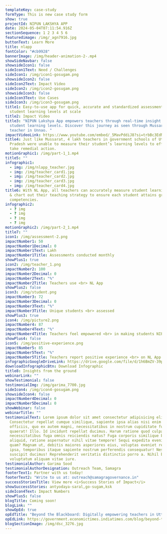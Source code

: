 ```yaml
---
templateKey: case-study
formType: This is new case study form
show: true
projectId: NIPUN LAKSHYA APP
date: 2024-05-04T07:11:54.916Z
sectionSequence: 1 2 3 4 5 6
featuredimage: /img/_agn7916.jpg
buttonText: Learn More
title: nlapp
fontColor: "#cb9928"
bannerImage: /img/header-animation-2-.mp4
showSideNavbar: false
showsideIcon1: false
sideIcon1Text: Need / Challenges
sideIcon1: /img/icon1-gosugam.png
showsideIcon2: false
sideIcon2Text: Impact Video
sideIcon2: /img/icon2-gosugam.png
showsideIcon3: false
sideIcon3Text: Use Cases
sideIcon3: /img/icon3-gosugam.png
title1: Easy-to-use app for quick, accurate and standardized assessment of
  student learning levels at scale
title2: Impact Video
title3: "NIPUN Lakshya App empowers teachers through real-time insight on
  student learning levels. Discover this journey as seen through Mussarrat, a
  teacher in Unnao. "
impactVideoLink: https://www.youtube.com/embed/_5MavPddiJ8?si=trbBc3EdNN8GrCKG
title4: Just like Mussarat, 4 lakh teachers in government schools of Uttar
  Pradesh were unable to measure their student’s learning levels to effectively
  take remedial action.
motionGraphic1: /img/part-1_1.mp4
title5: ""
infographic1:
  - img: /img/nlapp_teacher.jpg
  - img: /img/teacher_card1.jpg
  - img: /img/teacher_card2.jpg
  - img: /img/teacher_card3.jpg
  - img: /img/teacher_card4.jpg
title6: With NL App, all teachers can accurately measure student learning levels
  & chart out their teaching strategy to ensure each student attains grade-level
  competencies.
infographic2:
  - ? img
  - ? img
  - ? img
  - ? img
motionGraphic2: /img/part-2_1.mp4
title7: ""
icon1: /img/assessment-2.png
impactNumber1: 50
impactNumber1Decimal: 0
impactNumber1Text: Lakh
impactNumber1Title: Assessments conducted monthly
showPlus1: true
icon2: /img/teacher_1.png
impactNumber2: 100
impactNumber2Decimal: 0
impactNumber2Text: "%"
impactNumber2Title: Teachers use <br> NL App
showPlus2: false
icon3: /img/student.png
impactNumber3: 72
impactNumber3Decimal: 0
impactNumber3Text: "%"
impactNumber3Title: Unique students <br> assessed
showPlus3: true
icon4: /img/picture2.png
impactNumber4: 87
impactNumber4Text: "%"
impactNumber4Title: Teachers feel empowered <br> in making students NIPUN
showPlus4: false
icon5: /img/positive-experience.png
impactNumber5: 85
impactNumber5Text: "%"
impactNumber5Title: Teachers report positive experience <br> on NL App
infographicGoogleDriveLink: https://drive.google.com/file/d/1h6BmZV-39p0F5njcECbhDOquuMffhVHj/view?usp=sharing
downloadInfographicBtn: Download Infographic
title8: Insights from the ground
webinarLink: ""
showTestimonial: false
testimonialImg: /img/garima_7700.jpg
sideIcon4: /img/icon4-gosugam.png
showsideIcon4: false
impactNumber4Decimal: 0
impactNumber5Decimal: 0
showWebinar: false
webinarTitle: ""
testimonialText: Lorem ipsum dolor sit amet consectetur adipisicing elit.
  Consectetur repellat cumque similique, sapiente ipsa alias nisi enim nesciunt
  officiis, quo ex autem magni, necessitatibus in nostrum cupiditate fugit
  quaerat! Illo. Id incidunt repellat ducimus. Harum ratione quod culpa illo
  necessitatibus fuga omnis reiciendis natus? Fuga corporis similique beatae sed
  aliquid, ratione aspernatur nihil vitae tempore! Sequi expedita eveniet iusto
  quam? Magnam ut, debitis maiores asperiores eius, voluptas eveniet repellendus
  ipsa, temporibus itaque sapiente nostrum perferendis consequatur! Nesciunt,
  suscipit ducimus! Reprehenderit veritatis distinctio porro a. Nihil blanditiis
  voluptatum aliquam vitae iure.
testimonialAuthor: Garima Sood
testimonialAuthorDesignation: Outreach Team, Samagra
footerText1: Partner with us today!
footerText2: "Write to us at: outreach@samagragovernance.in"
successStoriesTitle: View more <i>Success Stories of Impact</i>
showSuccessStories: antyodaya-saral,go-sugam,ksk
sideIcon4Text: Impact Numbers
showPlus5: false
blogTitle: Coming soon!
blogLink: ""
showOpEd: true
opEdTitle: "Beyond the Blackboard: Digitally empowering teachers in Uttar Pradesh  "
opEdLink: https://government.economictimes.indiatimes.com/blog/beyond-the-blackboard-digitally-empowering-teachers-in-uttar-pradesh/110354480
blogSectionImage: /img/dsc_3276.jpg
---
```

